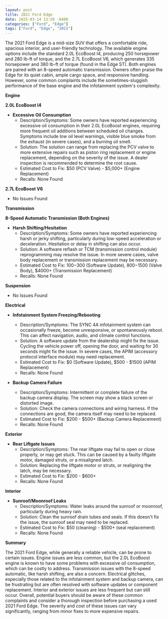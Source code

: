 ```yaml
---
layout: post
title: 2021 Ford Edge
date: 2025-03-14 13:59 -0400
categories: ["Ford", "Edge"]
tags: ["Ford", "Edge", "2021"]
---
```

The 2021 Ford Edge is a mid-size SUV that offers a comfortable ride, spacious interior, and user-friendly technology. The available engine options include the standard 2.0L EcoBoost I4, producing 250 horsepower and 280 lb-ft of torque, and the 2.7L EcoBoost V6, which generates 335 horsepower and 380 lb-ft of torque (found in the Edge ST). Both engines are paired with an 8-speed automatic transmission. Owners often praise the Edge for its quiet cabin, ample cargo space, and responsive handling. However, some common complaints include the sometimes-sluggish performance of the base engine and the infotainment system's complexity.

**Engine**

**2.0L EcoBoost I4**

*   **Excessive Oil Consumption**
    *   Description/Symptoms: Some owners have reported experiencing excessive oil consumption in their 2.0L EcoBoost engines, requiring more frequent oil additions between scheduled oil changes. Symptoms include low oil level warnings, visible blue smoke from the exhaust (in severe cases), and a burning oil smell.
    *   Solution: The solution can range from replacing the PCV valve to more extensive repairs such as piston ring replacement or engine replacement, depending on the severity of the issue. A dealer inspection is recommended to determine the root cause.
    *   Estimated Cost to Fix: $50 (PCV Valve) - $5,000+ (Engine Replacement)
    *   Recalls: None Found

**2.7L EcoBoost V6**

*   No Issues Found

**Transmission**

**8-Speed Automatic Transmission (Both Engines)**

*   **Harsh Shifting/Hesitation**
    *   Description/Symptoms: Some owners have reported experiencing harsh or jerky shifting, particularly during low-speed acceleration or deceleration. Hesitation or delay in shifting can also occur.
    *   Solution: A software reflash or TCM (transmission control module) reprogramming may resolve the issue. In more severe cases, valve body replacement or transmission replacement may be necessary.
    *   Estimated Cost to Fix: $100-$300 (Software Update), $800-$1500 (Valve Body), $4000+ (Transmission Replacement)
    *   Recalls: None Found

**Suspension**

*   No Issues Found

**Electrical**

*   **Infotainment System Freezing/Rebooting**
    *   Description/Symptoms: The SYNC 4A infotainment system can occasionally freeze, become unresponsive, or spontaneously reboot. This can affect navigation, audio, and climate control functions.
    *   Solution: A software update from the dealership might fix the issue. Cycling the vehicle power off, opening the door, and waiting for 30 seconds might fix the issue. In severe cases, the APIM (accessory protocol interface module) may need replacement.
    *   Estimated Cost to Fix: $0 (Software Update), $500 - $1500 (APIM Replacement)
    *   Recalls: None Found

*   **Backup Camera Failure**
    *   Description/Symptoms: Intermittent or complete failure of the backup camera display. The screen may show a black screen or distorted image.
    *   Solution: Check the camera connections and wiring harness. If the connections are good, the camera itself may need to be replaced.
    *   Estimated Cost to Fix: $200 - $500+ (Backup Camera Replacement)
    *   Recalls: None Found

**Exterior**

*   **Rear Liftgate Issues**
    *   Description/Symptoms: The rear liftgate may fail to open or close properly, or may get stuck. This can be caused by a faulty liftgate motor, damaged struts, or a misaligned latch.
    *   Solution: Replacing the liftgate motor or struts, or realigning the latch, may be necessary.
    *   Estimated Cost to Fix: $200 - $600+
    *   Recalls: None Found

**Interior**

*   **Sunroof/Moonroof Leaks**
    *   Description/Symptoms: Water leaks around the sunroof or moonroof, particularly during heavy rain.
    *   Solution: Clean the sunroof drain tubes and seals. If this doesn't fix the issue, the sunroof seal may need to be replaced.
    *   Estimated Cost to Fix: $50 (cleaning) - $500+ (seal replacement)
    *   Recalls: None Found

**Summary**

The 2021 Ford Edge, while generally a reliable vehicle, can be prone to certain issues. Engine issues are less common, but the 2.0L EcoBoost engine is known to have some problems with excessive oil consumption, which can be costly to address. Transmission issues with the 8-speed automatic, like harsh shifting, are also a concern. Electrical glitches, especially those related to the infotainment system and backup camera, can be frustrating but are often resolved with software updates or component replacement. Interior and exterior issues are less frequent but can still occur. Overall, potential buyers should be aware of these common complaints and consider a thorough inspection before purchasing a used 2021 Ford Edge. The severity and cost of these issues can vary significantly, ranging from minor fixes to more expensive repairs.


